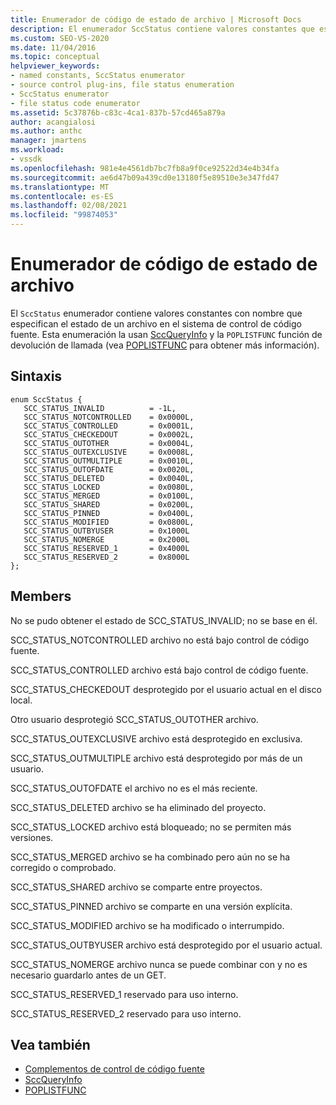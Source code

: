 ```yaml
---
title: Enumerador de código de estado de archivo | Microsoft Docs
description: El enumerador SccStatus contiene valores constantes que especifican el estado de un archivo en el sistema de control de código fuente y se usa en SccQueryInfo y POPLISTFUNC.
ms.custom: SEO-VS-2020
ms.date: 11/04/2016
ms.topic: conceptual
helpviewer_keywords:
- named constants, SccStatus enumerator
- source control plug-ins, file status enumeration
- SccStatus enumerator
- file status code enumerator
ms.assetid: 5c37876b-c83c-4ca1-837b-57cd465a879a
author: acangialosi
ms.author: anthc
manager: jmartens
ms.workload:
- vssdk
ms.openlocfilehash: 981e4e4561db7bc7fb8a9f0ce92522d34e4b34fa
ms.sourcegitcommit: ae6d47b09a439cd0e13180f5e89510e3e347fd47
ms.translationtype: MT
ms.contentlocale: es-ES
ms.lasthandoff: 02/08/2021
ms.locfileid: "99874053"
---
```

# <a name="file-status-code-enumerator"></a>Enumerador de código de estado de archivo
El `SccStatus` enumerador contiene valores constantes con nombre que especifican el estado de un archivo en el sistema de control de código fuente. Esta enumeración la usan [SccQueryInfo](../extensibility/sccqueryinfo-function.md) y la `POPLISTFUNC` función de devolución de llamada (vea [POPLISTFUNC](../extensibility/poplistfunc.md) para obtener más información).

## <a name="syntax"></a>Sintaxis

```
enum SccStatus {
   SCC_STATUS_INVALID          = -1L,
   SCC_STATUS_NOTCONTROLLED    = 0x0000L,
   SCC_STATUS_CONTROLLED       = 0x0001L,
   SCC_STATUS_CHECKEDOUT       = 0x0002L,
   SCC_STATUS_OUTOTHER         = 0x0004L,
   SCC_STATUS_OUTEXCLUSIVE     = 0x0008L,
   SCC_STATUS_OUTMULTIPLE      = 0x0010L,
   SCC_STATUS_OUTOFDATE        = 0x0020L,
   SCC_STATUS_DELETED          = 0x0040L,
   SCC_STATUS_LOCKED           = 0x0080L,
   SCC_STATUS_MERGED           = 0x0100L,
   SCC_STATUS_SHARED           = 0x0200L,
   SCC_STATUS_PINNED           = 0x0400L,
   SCC_STATUS_MODIFIED         = 0x0800L,
   SCC_STATUS_OUTBYUSER        = 0x1000L
   SCC_STATUS_NOMERGE          = 0x2000L
   SCC_STATUS_RESERVED_1       = 0x4000L
   SCC_STATUS_RESERVED_2       = 0x8000L
};
```

## <a name="members"></a>Members
 No se pudo obtener el estado de SCC_STATUS_INVALID; no se base en él.

 SCC_STATUS_NOTCONTROLLED archivo no está bajo control de código fuente.

 SCC_STATUS_CONTROLLED archivo está bajo control de código fuente.

 SCC_STATUS_CHECKEDOUT desprotegido por el usuario actual en el disco local.

 Otro usuario desprotegió SCC_STATUS_OUTOTHER archivo.

 SCC_STATUS_OUTEXCLUSIVE archivo está desprotegido en exclusiva.

 SCC_STATUS_OUTMULTIPLE archivo está desprotegido por más de un usuario.

 SCC_STATUS_OUTOFDATE el archivo no es el más reciente.

 SCC_STATUS_DELETED archivo se ha eliminado del proyecto.

 SCC_STATUS_LOCKED archivo está bloqueado; no se permiten más versiones.

 SCC_STATUS_MERGED archivo se ha combinado pero aún no se ha corregido o comprobado.

 SCC_STATUS_SHARED archivo se comparte entre proyectos.

 SCC_STATUS_PINNED archivo se comparte en una versión explícita.

 SCC_STATUS_MODIFIED archivo se ha modificado o interrumpido.

 SCC_STATUS_OUTBYUSER archivo está desprotegido por el usuario actual.

 SCC_STATUS_NOMERGE archivo nunca se puede combinar con y no es necesario guardarlo antes de un GET.

 SCC_STATUS_RESERVED_1 reservado para uso interno.

 SCC_STATUS_RESERVED_2 reservado para uso interno.

## <a name="see-also"></a>Vea también
- [Complementos de control de código fuente](../extensibility/source-control-plug-ins.md)
- [SccQueryInfo](../extensibility/sccqueryinfo-function.md)
- [POPLISTFUNC](../extensibility/poplistfunc.md)

